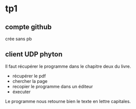 # tp1
## compte github

crée sans pb

## client UDP phyton

Il faut récupérer le programme dans le chapitre deux du livre.

- récupérer le pdf 
- chercher la page
- recopier le programme dans un éditeur
- éxecuter

Le programme nous retourne bien le texte en lettre capitales.



